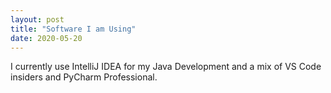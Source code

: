 ```yaml
---
layout: post
title: "Software I am Using"
date: 2020-05-20
---
```


I currently use IntelliJ IDEA for my Java Development and a mix of VS Code insiders and PyCharm Professional. 
